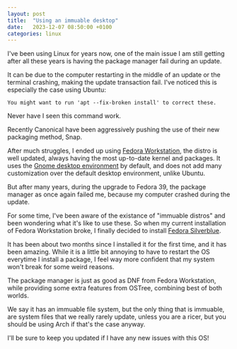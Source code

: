 ```yaml
---
layout: post
title:  "Using an immuable desktop"
date:   2023-12-07 08:50:00 +0100
categories: linux
---
```

I've been using Linux for years now, one of the main issue I am still getting after all these years is having the package manager fail during an update.

It can be due to the computer restarting in the middle of an update or the terminal crashing, making the update transaction fail. I've noticed this is especially the case using Ubuntu:

```
You might want to run 'apt --fix-broken install' to correct these.
```

Never have I seen this command work.

Recently Canonical have been aggressively pushing the use of their new packaging method, Snap.

After much struggles, I ended up using [Fedora Workstation](https://fedoraproject.org/), the distro is well updated, always having the most up-to-date kernel and packages.
It uses the [Gnome desktop environment](https://www.gnome.org/) by default, and does not add many customization over the default desktop environment, unlike Ubuntu.

But after many years, during the upgrade to Fedora 39, the package manager as once again failed me, because my computer crashed during the update.

For some time, I've been aware of the existance of "immuable distros" and been wondering what it's like to use these. So when my current installation of Fedora Workstation broke, I finally decided to install [Fedora Silverblue](https://fedoraproject.org/en/silverblue/).

It has been about two months since I installed it for the first time, and it has been amazing. While it is a little bit annoying to have to restart the OS everytime I install a package, I feel way more confident that my system won't break for some weird reasons.

The package manager is just as good as DNF from Fedora Workstation, while providing some extra features from OSTree, combining best of both worlds.

We say it has an immuable file system, but the only thing that is immuable, are system files that we really rarely update, unless you are a ricer, but you should be using Arch if that's the case anyway.

I'll be sure to keep you updated if I have any new issues with this OS!

